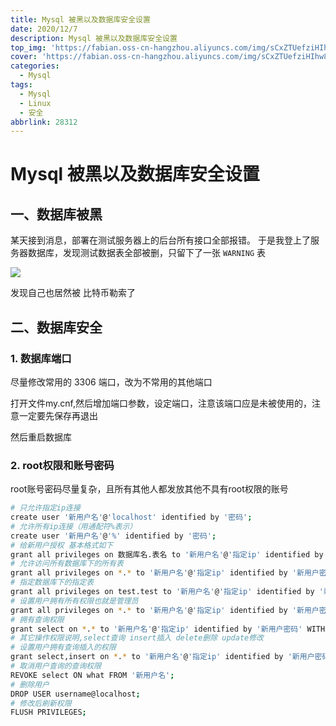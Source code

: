 ```yaml
---
title: Mysql 被黑以及数据库安全设置
date: 2020/12/7
description: Mysql 被黑以及数据库安全设置
top_img: 'https://fabian.oss-cn-hangzhou.aliyuncs.com/img/sCxZTUefziHIhw8.png'
cover: 'https://fabian.oss-cn-hangzhou.aliyuncs.com/img/sCxZTUefziHIhw8.png'
categories:
  - Mysql
tags:
  - Mysql
  - Linux
  - 安全
abbrlink: 28312
---
```


# Mysql 被黑以及数据库安全设置

## 一、数据库被黑

某天接到消息，部署在测试服务器上的后台所有接口全部报错。
于是我登上了服务器数据库，发现测试数据表全部被删，只留下了一张 `WARNING` 表

![](https://fabian.oss-cn-hangzhou.aliyuncs.com/img/Z3wXnAvTeoLS7G5.png)

发现自己也居然被 比特币勒索了

## 二、数据库安全

### 1. 数据库端口

尽量修改常用的 3306 端口，改为不常用的其他端口

打开文件my.cnf,然后增加端口参数，设定端口，注意该端口应是未被使用的，注意一定要先保存再退出

然后重启数据库

### 2. root权限和账号密码

root账号密码尽量复杂，且所有其他人都发放其他不具有root权限的账号

~~~bash
# 只允许指定ip连接
create user '新用户名'@'localhost' identified by '密码';
# 允许所有ip连接（用通配符%表示）
create user '新用户名'@'%' identified by '密码';
# 给新用户授权 基本格式如下
grant all privileges on 数据库名.表名 to '新用户名'@'指定ip' identified by '新用户密码' ;
# 允许访问所有数据库下的所有表
grant all privileges on *.* to '新用户名'@'指定ip' identified by '新用户密码' ;
# 指定数据库下的指定表
grant all privileges on test.test to '新用户名'@'指定ip' identified by '新用户密码' ;
# 设置用户拥有所有权限也就是管理员
grant all privileges on *.* to '新用户名'@'指定ip' identified by '新用户密码' WITH GRANT OPTION;
# 拥有查询权限
grant select on *.* to '新用户名'@'指定ip' identified by '新用户密码' WITH GRANT OPTION;
# 其它操作权限说明,select查询 insert插入 delete删除 update修改
# 设置用户拥有查询插入的权限
grant select,insert on *.* to '新用户名'@'指定ip' identified by '新用户密码' WITH GRANT OPTION;
# 取消用户查询的查询权限
REVOKE select ON what FROM '新用户名';
# 删除用户
DROP USER username@localhost;
# 修改后刷新权限
FLUSH PRIVILEGES;
~~~



